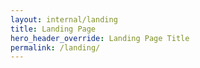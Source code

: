 ```yaml
---
layout: internal/landing
title: Landing Page
hero_header_override: Landing Page Title
permalink: /landing/
---
```


<!--- This child document initializes the page in Jekyll. -->